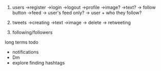 1. users
->register
->login
->logout 
->profile
    ->image?
    ->text?
    -> follow button
->feed 
    -> user's feed only?
    -> user + who they follow?

2. tweets 
    ->creating
        ->text
        ->image
    -> delete
    -> retweeting

3. following/followers

long terms todo
- notifications
- Dm
- explore finding hashtags
